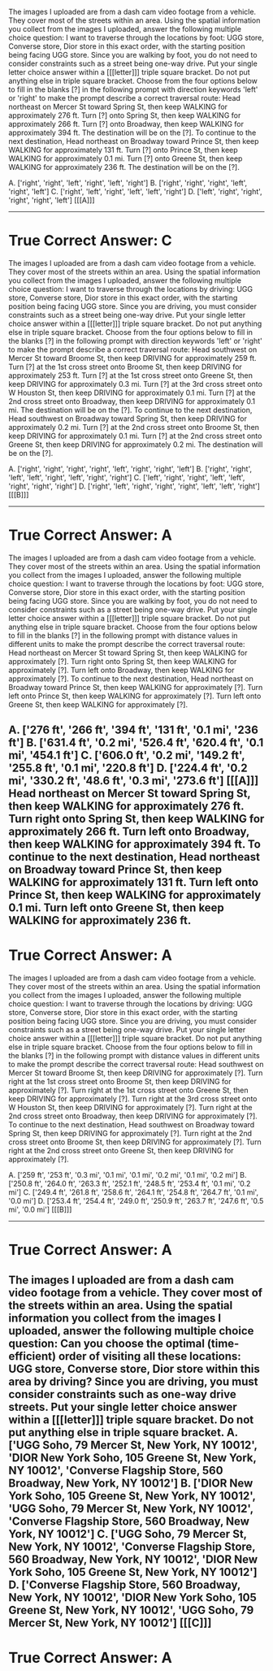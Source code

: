 
The images I uploaded are from a dash cam video footage from a vehicle. They cover most of the streets within an area. Using the spatial information you collect from the images I uploaded, answer the following multiple choice question:
I want to traverse through the locations by foot: UGG store, Converse store, Dior store in this exact order, with the starting position being facing UGG store. Since you are walking by foot, you do not need to consider constraints such as a street being one-way drive.
Put your single letter choice answer within a [[[letter]]] triple square bracket. Do not put anything else in triple square bracket.
Choose from the four options below to fill in the blanks [?] in the following prompt with direction keywords 'left' or 'right' to make the prompt describe a correct traversal route:
Head northeast on Mercer St toward Spring St, then keep WALKING for approximately 276 ft.
Turn [?] onto Spring St, then keep WALKING for approximately 266 ft.
Turn [?] onto Broadway, then keep WALKING for approximately 394 ft.
The destination will be on the [?].
To continue to the next destination, Head northeast on Broadway toward Prince St, then keep WALKING for approximately 131 ft.
Turn [?] onto Prince St, then keep WALKING for approximately 0.1 mi.
Turn [?] onto Greene St, then keep WALKING for approximately 236 ft.
The destination will be on the [?].

A. ['right', 'right', 'left', 'right', 'left', 'right']      B. ['right', 'right', 'right', 'left', 'right', 'left']
C. ['right', 'left', 'right', 'left', 'left', 'right']      D. ['left', 'right', 'right', 'right', 'right', 'left']
[[[A]]]

----------
True Correct Answer: C
==========

The images I uploaded are from a dash cam video footage from a vehicle. They cover most of the streets within an area. Using the spatial information you collect from the images I uploaded, answer the following multiple choice question:
I want to traverse through the locations by driving: UGG store, Converse store, Dior store in this exact order, with the starting position being facing UGG store. Since you are driving, you must consider constraints such as a street being one-way drive.
Put your single letter choice answer within a [[[letter]]] triple square bracket. Do not put anything else in triple square bracket.
Choose from the four options below to fill in the blanks [?] in the following prompt with direction keywords 'left' or 'right' to make the prompt describe a correct traversal route:
Head southwest on Mercer St toward Broome St, then keep DRIVING for approximately 259 ft.
Turn [?] at the 1st cross street onto Broome St, then keep DRIVING for approximately 253 ft.
Turn [?] at the 1st cross street onto Greene St, then keep DRIVING for approximately 0.3 mi.
Turn [?] at the 3rd cross street onto W Houston St, then keep DRIVING for approximately 0.1 mi.
Turn [?] at the 2nd cross street onto Broadway, then keep DRIVING for approximately 0.1 mi.
The destination will be on the [?].
To continue to the next destination, Head southwest on Broadway toward Spring St, then keep DRIVING for approximately 0.2 mi.
Turn [?] at the 2nd cross street onto Broome St, then keep DRIVING for approximately 0.1 mi.
Turn [?] at the 2nd cross street onto Greene St, then keep DRIVING for approximately 0.2 mi.
The destination will be on the [?].

A. ['right', 'right', 'right', 'right', 'left', 'right', 'right', 'left']      B. ['right', 'right', 'left', 'left', 'right', 'left', 'right', 'right']
C. ['left', 'right', 'right', 'left', 'left', 'right', 'right', 'right']      D. ['right', 'left', 'right', 'right', 'right', 'left', 'left', 'right']
[[[B]]]

----------
True Correct Answer: A
==========

The images I uploaded are from a dash cam video footage from a vehicle. They cover most of the streets within an area. Using the spatial information you collect from the images I uploaded, answer the following multiple choice question:
I want to traverse through the locations by foot: UGG store, Converse store, Dior store in this exact order, with the starting position being facing UGG store. Since you are walking by foot, you do not need to consider constraints such as a street being one-way drive.
Put your single letter choice answer within a [[[letter]]] triple square bracket. Do not put anything else in triple square bracket.
Choose from the four options below to fill in the blanks [?] in the following prompt with distance values in different units to make the prompt describe the correct traversal route:
Head northeast on Mercer St toward Spring St, then keep WALKING for approximately [?]. 
Turn right onto Spring St, then keep WALKING for approximately [?]. 
Turn left onto Broadway, then keep WALKING for approximately [?]. 
To continue to the next destination, Head northeast on Broadway toward Prince St, then keep WALKING for approximately [?]. 
Turn left onto Prince St, then keep WALKING for approximately [?]. 
Turn left onto Greene St, then keep WALKING for approximately [?]. 

A. ['276 ft', '266 ft', '394 ft', '131 ft', '0.1 mi', '236 ft']      B. ['631.4 ft', '0.2 mi', '526.4 ft', '620.4 ft', '0.1 mi', '454.1 ft']
C. ['606.0 ft', '0.2 mi', '149.2 ft', '255.8 ft', '0.1 mi', '220.8 ft']      D. ['224.4 ft', '0.2 mi', '330.2 ft', '48.6 ft', '0.3 mi', '273.6 ft']
[[[A]]]
Head northeast on Mercer St toward Spring St, then keep WALKING for approximately 276 ft. 
Turn right onto Spring St, then keep WALKING for approximately 266 ft. 
Turn left onto Broadway, then keep WALKING for approximately 394 ft. 
To continue to the next destination, Head northeast on Broadway toward Prince St, then keep WALKING for approximately 131 ft. 
Turn left onto Prince St, then keep WALKING for approximately 0.1 mi. 
Turn left onto Greene St, then keep WALKING for approximately 236 ft.
----------
True Correct Answer: A
==========

The images I uploaded are from a dash cam video footage from a vehicle. They cover most of the streets within an area. Using the spatial information you collect from the images I uploaded, answer the following multiple choice question:
I want to traverse through the locations by driving: UGG store, Converse store, Dior store in this exact order, with the starting position being facing UGG store. Since you are driving, you must consider constraints such as a street being one-way drive.
Put your single letter choice answer within a [[[letter]]] triple square bracket. Do not put anything else in triple square bracket.
Choose from the four options below to fill in the blanks [?] in the following prompt with distance values in different units to make the prompt describe the correct traversal route:
Head southwest on Mercer St toward Broome St, then keep DRIVING for approximately [?]. 
Turn right at the 1st cross street onto Broome St, then keep DRIVING for approximately [?]. 
Turn right at the 1st cross street onto Greene St, then keep DRIVING for approximately [?]. 
Turn right at the 3rd cross street onto W Houston St, then keep DRIVING for approximately [?]. 
Turn right at the 2nd cross street onto Broadway, then keep DRIVING for approximately [?]. 
To continue to the next destination, Head southwest on Broadway toward Spring St, then keep DRIVING for approximately [?]. 
Turn right at the 2nd cross street onto Broome St, then keep DRIVING for approximately [?]. 
Turn right at the 2nd cross street onto Greene St, then keep DRIVING for approximately [?]. 

A. ['259 ft', '253 ft', '0.3 mi', '0.1 mi', '0.1 mi', '0.2 mi', '0.1 mi', '0.2 mi']      B. ['250.8 ft', '264.0 ft', '263.3 ft', '252.1 ft', '248.5 ft', '253.4 ft', '0.1 mi', '0.2 mi']
C. ['249.4 ft', '261.8 ft', '258.6 ft', '264.1 ft', '254.8 ft', '264.7 ft', '0.1 mi', '0.0 mi']      D. ['253.4 ft', '254.4 ft', '249.0 ft', '250.9 ft', '263.7 ft', '247.6 ft', '0.5 mi', '0.0 mi']
[[[B]]]

----------
True Correct Answer: A
==========

The images I uploaded are from a dash cam video footage from a vehicle. They cover most of the streets within an area. Using the spatial information you collect from the images I uploaded, answer the following multiple choice question:
Can you choose the optimal (time-efficient) order of visiting all these locations: UGG store, Converse store, Dior store within this area by driving? Since you are driving, you must consider constraints such as one-way drive streets.
Put your single letter choice answer within a [[[letter]]] triple square bracket. Do not put anything else in triple square bracket.
A. ['UGG Soho, 79 Mercer St, New York, NY 10012', 'DIOR New York Soho, 105 Greene St, New York, NY 10012', 'Converse Flagship Store, 560 Broadway, New York, NY 10012']      B. ['DIOR New York Soho, 105 Greene St, New York, NY 10012', 'UGG Soho, 79 Mercer St, New York, NY 10012', 'Converse Flagship Store, 560 Broadway, New York, NY 10012']
C. ['UGG Soho, 79 Mercer St, New York, NY 10012', 'Converse Flagship Store, 560 Broadway, New York, NY 10012', 'DIOR New York Soho, 105 Greene St, New York, NY 10012']      D. ['Converse Flagship Store, 560 Broadway, New York, NY 10012', 'DIOR New York Soho, 105 Greene St, New York, NY 10012', 'UGG Soho, 79 Mercer St, New York, NY 10012']
[[[C]]]
----------
True Correct Answer: A
==========
